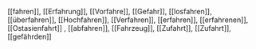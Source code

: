 [[fahren]], [[Erfahrung]], [[Vorfahre]], [[Gefahr]], [[losfahren]], [[überfahren]], [[Hochfahren]], [[Verfahren]], [[erfahren]], [[erfahrenen]], [[Ostasienfahrt]]
, [[abfahren]], [[Fahrzeug]], [[Zufahrt]], [[Zufahrt]], [[gefährden]]